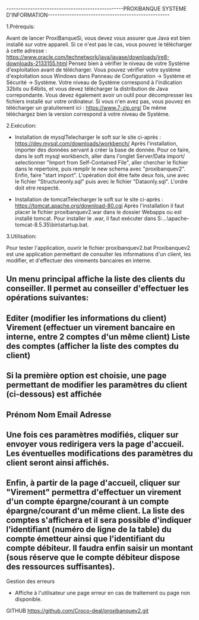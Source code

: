 
-------------------------------------------------PROXIBANQUE SYSTEME D'INFORMATION---------------------------------------------------

1.Prérequis:

Avant de lancer ProxiBanqueSi, vous devez vous assurer que Java est bien installé sur votre appareil. Si ce n'est pas le cas, vous 
pouvez le télécharger à cette adresse : https://www.oracle.com/technetwork/java/javase/downloads/jre8-downloads-2133155.html
Pensez bien à vérifier le niveau de votre Système d'exploitation avant de télécharger. Vous pouvez vérifier votre système d'exploitation
sous Windows dans Panneau de Configuration -> Système et Sécurité -> Système. Votre niveau de Système correspond à l'indication 
32bits ou 64bits, et vous devez télécharger la distribution de Java correpondante.
Vous devez également avoir un outil pour décompresser les fichiers installé sur votre ordinateur. Si vous n'en avez pas, 
vous pouvez en télécharger un gratuitement ici : https://www.7-zip.org/ 
De même téléchargez bien la version correspond à votre niveau de Système. 

2.Exécution:

- Installation de mysqlTelecharger le soft sur le site ci-après : https://dev.mysql.com/downloads/workbench/ 
Après l'installation, importer des données servant à créer la base de donnée. 
Pour ce faire, dans le soft mysql workbench, aller dans l'onglet Server/Data import/ selectionner "Import from Self-Contained File", 
aller chercher le fichier dans le repertoire, puis remplir le new schema avec "proxibanquev2". 
Enfin, faire "start import". L'opération doit être faite deux fois, une avec le fichier "Structureonly.sql" puis avec le fichier "Dataonly.sql".
L'ordre doit etre respecté.

- Installation de tomcatTelecharger le soft sur le site ci-après : https://tomcat.apache.org/download-80.cgi
Après l'installation il faut placer le fichier proxibanquev2.war dans le dossier Webapps ou est installé tomcat.
Pour installer le .war, il faut exécuter dans S:\...\apache-tomcat-8.5.35\bin\startup.bat.

3.Utilisation:
 
Pour tester l'application, ouvrir le fichier proxibanquev2.bat
Proxibanquev2 est une application permettant de consulter les informations d'un client, les modifier, et d'effectuer des virements bancaires en interne. 

Un menu principal affiche la liste des clients du conseiller.
Il permet au conseiller d'effectuer les opérations suivantes:
----------------------------------------------------------------------------------------------------
Editer (modifier les informations du client)
Virement (effectuer un virement bancaire en interne, entre 2 comptes d'un même client)
Liste des comptes (afficher la liste des comptes du client)
----------------------------------------------------------------------------------------------------

Si la première option est choisie, une page permettant de modifier les paramètres du client (ci-dessous) est affichée 
----------------------------------------------------------------------------------------------------
Prénom
Nom
Email
Adresse
----------------------------------------------------------------------------------------------------

Une fois ces paramètres modifiés, cliquer sur envoyer vous redirigera vers la page d'accueil.
Les éventuelles modifications des paramètres du client seront ainsi affichés.
----------------------------------------------------------------------------------------------------

Enfin, à partir de la page d'accueil, cliquer sur "Virement" permettra d'effectuer un virement d'un compte épargne/courant à
un compte épargne/courant d'un même client. La liste des comptes s'affichera et il sera possible d'indiquer l'identifiant (numéro de ligne de la table)
du compte émetteur ainsi que l'identifiant du compte débiteur. Il faudra enfin saisir un montant 
(sous réserve que le compte débiteur dispose des ressources suffisantes). 
----------------------------------------------------------------------------------------------------

Gestion des erreurs
 - Affiche à l'utilisateur une page erreur en cas de traitement ou page non disponible.


GITHUB
https://github.com/Croco-deal/proxibanquev2.git